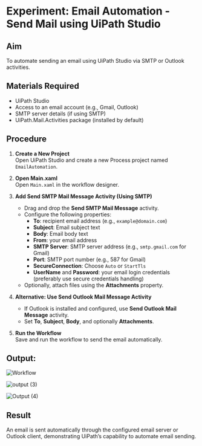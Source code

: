 # Experiment: Email Automation - Send Mail using UiPath Studio

## Aim
To automate sending an email using UiPath Studio via SMTP or Outlook activities.

## Materials Required
- UiPath Studio
- Access to an email account (e.g., Gmail, Outlook)
- SMTP server details (if using SMTP)
- UiPath.Mail.Activities package (installed by default)

## Procedure

1. **Create a New Project**  
   Open UiPath Studio and create a new Process project named `EmailAutomation`.

2. **Open Main.xaml**  
   Open `Main.xaml` in the workflow designer.

3. **Add Send SMTP Mail Message Activity (Using SMTP)**
   - Drag and drop the **Send SMTP Mail Message** activity.
   - Configure the following properties:
     - **To**: recipient email address (e.g., `example@domain.com`)
     - **Subject**: Email subject text
     - **Body**: Email body text
     - **From**: your email address
     - **SMTP Server**: SMTP server address (e.g., `smtp.gmail.com` for Gmail)
     - **Port**: SMTP port number (e.g., 587 for Gmail)
     - **SecureConnection**: Choose `Auto` or `StartTls`
     - **UserName** and **Password**: your email login credentials (preferably use secure credentials handling)
   - Optionally, attach files using the **Attachments** property.

4. **Alternative: Use Send Outlook Mail Message Activity**
   - If Outlook is installed and configured, use **Send Outlook Mail Message** activity.
   - Set **To**, **Subject**, **Body**, and optionally **Attachments**.

5. **Run the Workflow**  
   Save and run the workflow to send the email automatically.


## Output:

![Workflow](https://github.com/user-attachments/assets/38da3f87-3570-4160-b5e9-1d12ef921769)

![output (3)](https://github.com/user-attachments/assets/cb9c1cc7-5a88-4833-84df-dc46a60dcb75)

![Output (4)](https://github.com/user-attachments/assets/84a9f485-436e-4aeb-8d30-d545cd8b4271)

## Result
An email is sent automatically through the configured email server or Outlook client, demonstrating UiPath’s capability to automate email sending.
